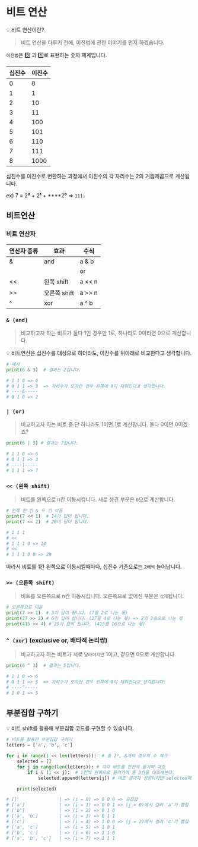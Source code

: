 # 비트 연산

<aside>
💡 비트 연산이란?

</aside>

> 비트 연산을 다루기 전에, 이진법에 관한 이야기를 먼저 하겠습니다.
> 

`이진법`은 0️⃣ 과 1️⃣로 표현하는 숫자 체계입니다.

| 십진수 | 이진수 |
| --- | --- |
| 0 | 0 |
| 1 | 1 |
| 2 | 10 |
| 3 | 11 |
| 4 | 100 |
| 5 | 101 |
| 6 | 110 |
| 7 | 111 |
| 8 | 1000 |

십진수를 이진수로 변환하는 과정에서 이진수의 각 자리수는 2의 거듭제곱으로 계산됩니다.

ex) 7 = 2**²** + 2**¹** + ****2**⁰** ⇒ `111₂`

## 비트연산

### 비트 연산자

| 연산자 종류 | 효과 | 수식 |
| --- | --- | --- |
| & | and | a & b |
| | | or | a | b |
| << | 왼쪽 shift | a << n  |
| >> | 오른쪽 shift | a >> n  |
| ^ | xor | a ^ b |

### `& (and)`

> 비교하고자 하는 비트가 둘다 1인 경우만 1로, 하나라도 0이라면 0으로 계산합니다.
> 

<aside>
💡 비트연산은 십진수를 대상으로 하더라도, 이진수를 위아래로 비교한다고 생각합니다.

</aside>

```python
# 예시
print(6 & 3)  # 결과는 2입니다.

# 1 1 0 => 6
# 0 1 1 => 3  => 자리수가 모자란 경우 왼쪽에 0이 채워진다고 생각합니다.
# ----&----- 
# 0 1 0 => 2
```

### `| (or)`

> 비교하고자 하는 비트 중 단 하나라도 1이면 1로 계산합니다. 둘다 0이면 0이겠죠?
> 

```python
print(6 | 3) # 결과는 7입니다.

# 1 1 0 => 6
# 0 1 1 => 3
# ----|----- 
# 1 1 1 => 7
```

### `<< (왼쪽 shift)`

> 비트를 왼쪽으로 n칸 이동시킵니다. 새로 생긴 부분은 `0`으로 계산합니다.
> 

```python
# 왼쪽 한 칸 & 두 칸 이동
print(7 << 1)  # 14가 답이 됩니다.
print(7 << 2)  # 28이 답이 됩니다.

# 1 1 1
# <<
# 1 1 1 0 => 14
# <<
# 1 1 1 0 0 => 28
```

따라서 비트를 1칸 왼쪽으로 이동시킬때마다, 십진수 기준으로는 `2배씩` 늘어납니다.

### `>> (오른쪽 shift)`

> 비트를 오른쪽으로 n칸 이동시킵니다. 오른쪽으로 없어진 부분은 `삭제`됩니다.
> 

```python
# 오른쪽으로 이동
print(7 >> 1)  # 3이 답이 됩니다. (7을 2로 나눈 몫)
print(27 >> 2) # 6이 답이 됩니다. (27을 4로 나눈 몫) => 2의 2승으로 나눈 몫
print(415 >> 4) # 25가 답이 됩니다. (415를 16으로 나눈 몫)
```

### `^ (xor)` (exclusive or, 배타적 논리쌍)

> 비교하고자 하는 비트가 서로 `달라야지만` 1이고, 같으면 0으로 계산합니다.
> 

```python
print(6 ^ 3)  # 결과는 5입니다.

# 1 1 0 => 6
# 0 1 1 => 3  => 자리수가 모자란 경우 왼쪽에 0이 채워진다고 생각합니다.
# ----^----- 
# 1 0 1 => 5
```

## 부분집합 구하기

<aside>
💡 비트 shift를 활용해 부분집합 코드를 구현할 수 있습니다.

</aside>

```python
# 비트를 활용한 부분집합 구하기
letters = ['a', 'b', 'c']

for i in range(1 << len(letters)):  # 총 2³, 8개의 경우의 수 체크
    selected = []
    for j in range(len(letters)): # 각각 비트를 한칸씩 옮기며 대조
        if i & (1 << j):  # 1칸씩 왼쪽으로 옮겨가며 총 3칸을 대조해본다.
            selected.append(letters[j]) # 대조 결과가 성공이라면 selected에 append!

    print(selected)

# []                | => (i = 0) => 0 0 0 => 공집합
# ['a']             | => (i = 1) => 0 0 1 => (j = 0)에서 걸려 'a'가 뽑힘
# ['b']             | => (i = 2) => 0 1 0
# ['a', 'b']        | => (i = 3) => 0 1 1
# ['c']             | => (i = 4) => 1 0 0 => (j = 2)에서 걸려 'c'가 뽑힘
# ['a', 'c']        | => (i = 5) => 1 0 1
# ['b', 'c']        | => (i = 6) => 1 1 0
# ['a', 'b', 'c']   | => (i = 7) => 1 1 1
```